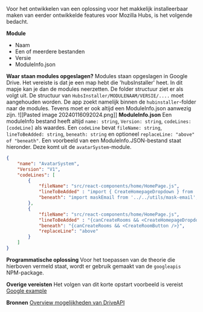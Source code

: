 Voor het ontwikkelen van een oplossing voor het makkelijk installeerbaar maken van eerder ontwikkelde features voor Mozilla Hubs, is het volgende bedacht.

**Module**
- Naam
- Een of meerdere bestanden
- Versie
- ModuleInfo.json

**Waar staan modules opgeslagen?**
Modules staan opgeslagen in Google Drive. Het vereiste is dat je een map hebt die 'hubsInstaller' heet. In dit mapje kan je dan de modules neerzetten. De folder structuur ziet er als volgt uit. De structuur van `HubsInstaller/MODULENAAM/VERSIE/....` moet aangehouden worden. De app zoekt namelijk binnen de `hubinstaller`-folder naar de modules. Tevens moet er ook altijd een ModuleInfo.json aanwezig zijn.
![[Pasted image 20240116092024.png]]
**ModuleInfo.json**
Een moduleInfo bestand heeft altijd  `name: string`, `Version: string`, `codeLines: [codeLine]` als waardes. Een `codeLine` bevat `fileName: string`, `lineToBeAdded: string`, `beneath: string` en optioneel `replaceLine: "above" of "beneath"`. 
Een voorbeeld van een ModuleInfo.JSON-bestand staat hieronder. Deze komt uit de `avatarSystem`-module.

``` JSON
{
    "name": "AvatarSystem",
    "Version": "V1",
    "codeLines": [
        {
            "fileName": "src/react-components/home/HomePage.js",
            "lineToBeAdded" : "import { CreateHomepageDropdown } from '../../BoldlyXR/react-components/home/CreateRoomDropdown';",
            "beneath": "import maskEmail from '../../utils/mask-email';"            
        },
        {
            "fileName": "src/react-components/home/HomePage.js",
            "lineToBeAdded" : "{canCreateRooms && <CreateHomepageDropdown/>}",
            "beneath": "{canCreateRooms && <CreateRoomButton />}",
            "replaceLine": "above"
        }
    ]
}
```


**Programmatische oplossing**
Voor het toepassen van de theorie die hierboven vermeld staat, wordt er gebruik gemaakt van de `googleapis` NPM-package. 


**Overige vereisten**
Het volgen van dit korte opstart voorbeeld is vereist
[Google example](https://developers.google.com/drive/api/quickstart/nodejs)

**Bronnen**
[Overview mogelijkheden van DriveAPI](https://developers.google.com/drive/api/guides/about-sdk) 
